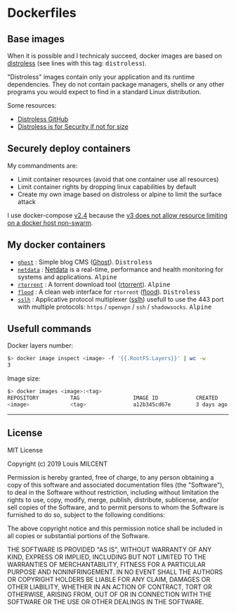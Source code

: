 # Dockerfiles

## Base images

When it is possible and I technicaly succeed, docker images are based on [distroless](https://github.com/GoogleContainerTools/distroless) (see lines with this tag: <kbd>distroless</kbd>).

"Distroless" images contain only your application and its runtime dependencies. They do not contain package managers, shells or any other programs you would expect to find in a standard Linux distribution.

Some resources:
* [Distroless GitHub](https://github.com/GoogleContainerTools/distroless)
* [Distroless is for Security if not for size](https://medium.com/@dwdraju/distroless-is-for-security-if-not-for-size-6eac789f695f)


## Securely deploy containers

My commandments are:
* Limit container resources (avoid that one container use all resources)
* Limit container rights by dropping linux capabilities by default
* Create my own image based on distroless or alpine to limit the surface attack

I use docker-compose [v2.4](https://docs.docker.com/compose/compose-file/compose-file-v2/) because the [v3 does not allow resource limiting on a docker host non-swarm](https://github.com/docker/compose/issues/4513).


## My docker containers

* [`ghost`](https://github.com/LM1LC3N7/Dockerfiles/tree/master/ghost) : Simple blog CMS ([Ghost](https://ghost.org/fr/)). <kbd>Distroless</kbd>
* [`netdata`](https://github.com/LM1LC3N7/Dockerfiles/tree/master/netdata) : [Netdata](https://github.com/firehol/netdata) is a real-time, performance and health monitoring for systems and applications. <kbd>Alpine</kbd>
* [`rtorrent`](https://github.com/LM1LC3N7/Dockerfiles/tree/master/seedbox/rtorrent) : A torrent download tool ([rtorrent](https://github.com/rakshasa/rtorrent)). <kbd>Alpine</kbd>
* [`flood`](https://github.com/LM1LC3N7/Dockerfiles/tree/master/seedbox/flood) : A clean web interface for `rtorrent` ([flood](https://github.com/jfurrow/flood)). <kbd>Distroless</kbd>
* [`sslh`](https://github.com/LM1LC3N7/Dockerfiles/tree/master/sslh) : Applicative protocol multiplexer ([sslh](https://github.com/yrutschle/sslh)) usefull to use the 443 port with multiple protocols: `https` / `openvpn` / `ssh` / `shadowsocks`. <kbd>Alpine</kbd>


## Usefull commands

Docker layers number:

```bash
$> docker image inspect <image> -f '{{.RootFS.Layers}}' | wc -w
3
```

Image size:

```bash
$> docker images <image>:<tag>
REPOSITORY          TAG                 IMAGE ID            CREATED             SIZE
<image>             <tag>               a12b345cd67e        3 days ago          16.2MB
```

-----

## License
MIT License

Copyright (c) 2019 Louis MILCENT

Permission is hereby granted, free of charge, to any person obtaining a copy
of this software and associated documentation files (the "Software"), to deal
in the Software without restriction, including without limitation the rights
to use, copy, modify, merge, publish, distribute, sublicense, and/or sell
copies of the Software, and to permit persons to whom the Software is
furnished to do so, subject to the following conditions:

The above copyright notice and this permission notice shall be included in all
copies or substantial portions of the Software.

THE SOFTWARE IS PROVIDED "AS IS", WITHOUT WARRANTY OF ANY KIND, EXPRESS OR
IMPLIED, INCLUDING BUT NOT LIMITED TO THE WARRANTIES OF MERCHANTABILITY,
FITNESS FOR A PARTICULAR PURPOSE AND NONINFRINGEMENT. IN NO EVENT SHALL THE
AUTHORS OR COPYRIGHT HOLDERS BE LIABLE FOR ANY CLAIM, DAMAGES OR OTHER
LIABILITY, WHETHER IN AN ACTION OF CONTRACT, TORT OR OTHERWISE, ARISING FROM,
OUT OF OR IN CONNECTION WITH THE SOFTWARE OR THE USE OR OTHER DEALINGS IN THE
SOFTWARE.

